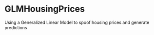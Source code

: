 # GLMHousingPrices
Using a Generalized Linear Model to spoof housing prices and generate predictions
